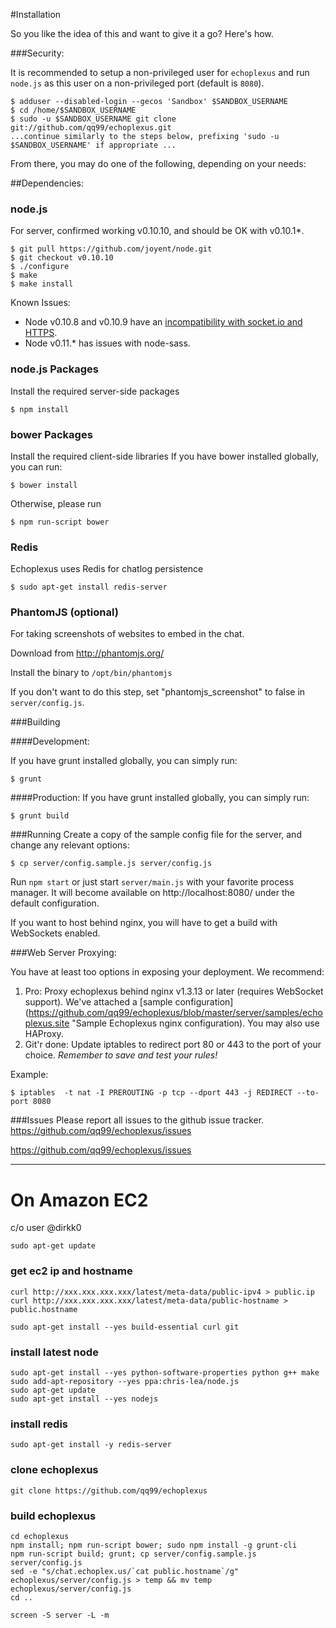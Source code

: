 #Installation

So you like the idea of this and want to give it a go? Here's how.

###Security:

It is recommended to setup a non-privileged user for `echoplexus` and run `node.js`
as this user on a non-privileged port (default is `8080`).

    $ adduser --disabled-login --gecos 'Sandbox' $SANDBOX_USERNAME
    $ cd /home/$SANDBOX_USERNAME
    $ sudo -u $SANDBOX_USERNAME git clone git://github.com/qq99/echoplexus.git
    ...continue similarly to the steps below, prefixing 'sudo -u $SANDBOX_USERNAME' if appropriate ...

From there, you may do one of the following, depending on your needs:



##Dependencies:

### node.js

For server, confirmed working v0.10.10, and should be OK with v0.10.1*.

    $ git pull https://github.com/joyent/node.git
    $ git checkout v0.10.10
    $ ./configure
    $ make
    $ make install

Known Issues:

- Node v0.10.8 and v0.10.9 have an [incompatibility with socket.io and HTTPS](https://github.com/joyent/node/pull/5624).
- Node v0.11.* has issues with node-sass.

### node.js Packages
Install the required server-side packages

    $ npm install

### bower Packages
Install the required client-side libraries
If you have bower installed globally, you can run:

    $ bower install

Otherwise, please run

    $ npm run-script bower

### Redis

Echoplexus uses Redis for chatlog persistence

    $ sudo apt-get install redis-server

### PhantomJS (optional)

For taking screenshots of websites to embed in the chat.

Download from http://phantomjs.org/

Install the binary to `/opt/bin/phantomjs`

If you don't want to do this step, set "phantomjs_screenshot" to false in `server/config.js`.

###Building

####Development:

If you have grunt installed globally, you can simply run:

    $ grunt

####Production:
If you have grunt installed globally, you can simply run:

    $ grunt build

###Running
Create a copy of the sample config file for the server, and change any relevant options:

    $ cp server/config.sample.js server/config.js


Run `npm start` or just start `server/main.js` with your favorite process manager.  It will become available on http://localhost:8080/ under the default configuration.

If you want to host behind nginx, you will have to get a build with WebSockets enabled.

###Web Server Proxying:

You have at least too options in exposing your deployment.  We recommend:

1. Pro: Proxy echoplexus behind nginx v1.3.13 or later (requires WebSocket
   support). We've attached a [sample configuration](https://github.com/qq99/echoplexus/blob/master/server/samples/echoplexus.site "Sample Echoplexus nginx configuration). You may also use HAProxy.
2. Git'r done: Update iptables to redirect port 80 or 443 to the port of your
   choice. *Remember to save and test your rules!*

Example:

    $ iptables  -t nat -I PREROUTING -p tcp --dport 443 -j REDIRECT --to-port 8080

###Issues
Please report all issues to the github issue tracker.
https://github.com/qq99/echoplexus/issues

https://github.com/qq99/echoplexus/issues

***********
# On Amazon EC2

c/o user @dirkk0

`sudo apt-get update`

### get ec2 ip and hostname
`curl http://xxx.xxx.xxx.xxx/latest/meta-data/public-ipv4 > public.ip`
`curl http://xxx.xxx.xxx.xxx/latest/meta-data/public-hostname > public.hostname`

`sudo apt-get install --yes build-essential curl git`

### install latest node
```
sudo apt-get install --yes python-software-properties python g++ make
sudo add-apt-repository --yes ppa:chris-lea/node.js
sudo apt-get update
sudo apt-get install --yes nodejs
```
### install redis
`sudo apt-get install -y redis-server`
### clone echoplexus
`git clone https://github.com/qq99/echoplexus`
### build echoplexus
```
cd echoplexus
npm install; npm run-script bower; sudo npm install -g grunt-cli
npm run-script build; grunt; cp server/config.sample.js server/config.js
sed -e "s/chat.echoplex.us/`cat public.hostname`/g" echoplexus/server/config.js > temp && mv temp echoplexus/server/config.js
cd ..
```
`screen -S server -L -m`
